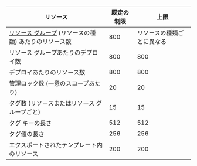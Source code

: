 | リソース | 既定の制限 | 上限 |
| --- | --- | --- |
| [リソース グループ](../articles/azure-resource-manager/resource-group-overview.md#resource-groups) (リソースの種類) あたりのリソース数 |800 |リソースの種類ごとに異なる |
| リソース グループあたりのデプロイ数 |800 |800 |
| デプロイあたりのリソース数 |800 |800 |
| 管理ロック数 (一意のスコープあたり) |20 |20 |
| タグ数 (リソースまたはリソース グループごと)  |15 |15 |
| タグ キーの長さ |512 |512 |
| タグ値の長さ |256 |256 |
| エクスポートされたテンプレート内のリソース |200 |200 |

